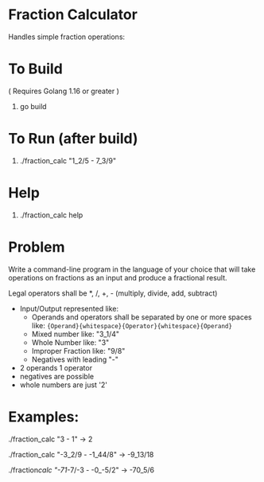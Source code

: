 # Fraction Calculator

Handles simple fraction operations:

# To Build

( Requires Golang 1.16 or greater )

1. go build

# To Run (after build)

1. ./fraction_calc "1_2/5 - 7_3/9"

# Help

1. ./fraction_calc help

# Problem

Write a command-line program in the language of your choice that will take operations on fractions as an input and produce a fractional result.

Legal operators shall be \*, /, +, - (multiply, divide, add, subtract)

- Input/Output represented like:
  - Operands and operators shall be separated by one or more spaces like: `{Operand}{whitespace}{Operator}{whitespace}{Operand}`
  - Mixed number like: "3_1/4"
  - Whole Number like: "3"
  - Improper Fraction like: "9/8"
  - Negatives with leading "-"
- 2 operands 1 operator
- negatives are possible
- whole numbers are just '2'

# Examples:

./fraction_calc "3 - 1"
-> 2

./fraction_calc "-3_2/9 - -1_44/8"
-> -9_13/18

./fraction*calc "-71*-7/-3 - -0\_-5/2"
-> -70_5/6
